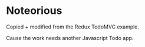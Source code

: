 # Noteorious
Copied + modified from the Redux TodoMVC example.

Cause the work needs another Javascript Todo app.
